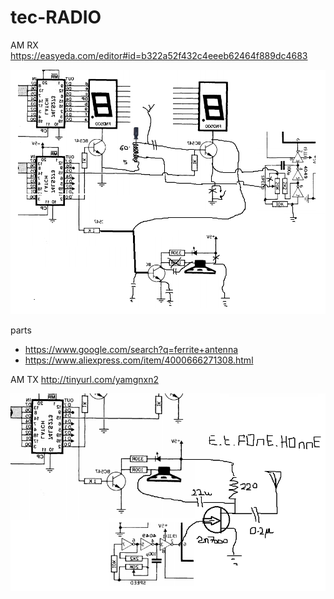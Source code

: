 # tec-RADIO
AM RX
https://easyeda.com/editor#id=b322a52f432c4eeeb62464f889dc4683

![](https://github.com/SteveJustin1963/tec-RADIO/blob/master/AM%20RX/am%20regen%20tec1%20hack.png)

parts
* https://www.google.com/search?q=ferrite+antenna
* https://www.aliexpress.com/item/4000666271308.html

AM TX
http://tinyurl.com/yamgnxn2

![](https://github.com/SteveJustin1963/tec-RADIO/blob/master/AM%20TX/et-fone-home.png)





